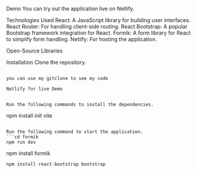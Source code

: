 Demo
You can try out the application live on Netlify.


Technologies Used
React: A JavaScript library for building user interfaces.
React Router: For handling client-side routing.
React Bootstrap: A popular Bootstrap framework integration for React.
Formik: A form library for React to simplify form handling.
Netlify: For hosting the application.

Open-Source Libraries
<!-- ![Netlify](https://www.netlify.com/img/press/logos/logomark.svg) -->

Installation
Clone the repository.
```

you can use my gitclone to see my code 

Netlify for live Demo


Run the following commands to install the dependencies.
```
npm install init vite
```

Run the following command to start the application.
```cd formik
npm run dev
```
npm install formik
```
npm install react-bootstrap bootstrap
```


